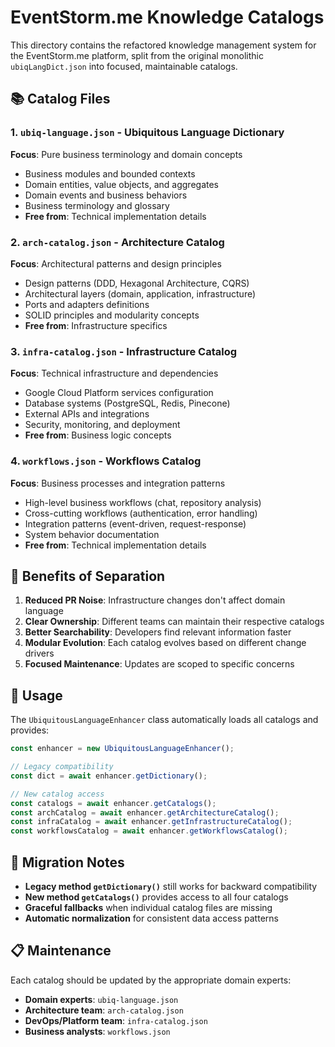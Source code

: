 # EventStorm.me Knowledge Catalogs

This directory contains the refactored knowledge management system for the EventStorm.me platform, split from the original monolithic `ubiqLangDict.json` into focused, maintainable catalogs.

## 📚 Catalog Files

### 1. `ubiq-language.json` - Ubiquitous Language Dictionary
**Focus**: Pure business terminology and domain concepts
- Business modules and bounded contexts
- Domain entities, value objects, and aggregates
- Domain events and business behaviors
- Business terminology and glossary
- **Free from**: Technical implementation details

### 2. `arch-catalog.json` - Architecture Catalog  
**Focus**: Architectural patterns and design principles
- Design patterns (DDD, Hexagonal Architecture, CQRS)
- Architectural layers (domain, application, infrastructure)
- Ports and adapters definitions
- SOLID principles and modularity concepts
- **Free from**: Infrastructure specifics

### 3. `infra-catalog.json` - Infrastructure Catalog
**Focus**: Technical infrastructure and dependencies
- Google Cloud Platform services configuration
- Database systems (PostgreSQL, Redis, Pinecone)
- External APIs and integrations
- Security, monitoring, and deployment
- **Free from**: Business logic concepts

### 4. `workflows.json` - Workflows Catalog
**Focus**: Business processes and integration patterns
- High-level business workflows (chat, repository analysis)
- Cross-cutting workflows (authentication, error handling)
- Integration patterns (event-driven, request-response)
- System behavior documentation
- **Free from**: Technical implementation details

## 🎯 Benefits of Separation

1. **Reduced PR Noise**: Infrastructure changes don't affect domain language
2. **Clear Ownership**: Different teams can maintain their respective catalogs
3. **Better Searchability**: Developers find relevant information faster
4. **Modular Evolution**: Each catalog evolves based on different change drivers
5. **Focused Maintenance**: Updates are scoped to specific concerns

## 🔧 Usage

The `UbiquitousLanguageEnhancer` class automatically loads all catalogs and provides:

```javascript
const enhancer = new UbiquitousLanguageEnhancer();

// Legacy compatibility
const dict = await enhancer.getDictionary();

// New catalog access
const catalogs = await enhancer.getCatalogs();
const archCatalog = await enhancer.getArchitectureCatalog();
const infraCatalog = await enhancer.getInfrastructureCatalog();
const workflowsCatalog = await enhancer.getWorkflowsCatalog();
```

## 🔄 Migration Notes

- **Legacy method `getDictionary()`** still works for backward compatibility
- **New method `getCatalogs()`** provides access to all four catalogs
- **Graceful fallbacks** when individual catalog files are missing
- **Automatic normalization** for consistent data access patterns

## 📋 Maintenance

Each catalog should be updated by the appropriate domain experts:
- **Domain experts**: `ubiq-language.json`
- **Architecture team**: `arch-catalog.json` 
- **DevOps/Platform team**: `infra-catalog.json`
- **Business analysts**: `workflows.json`